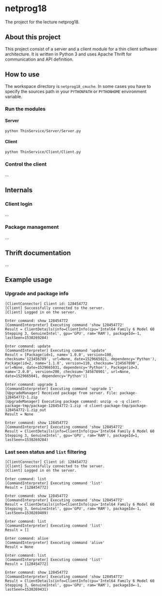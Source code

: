 # netprog18
The project for the lecture netprog18.

## About this project
This project consist of a server and a client module for a thin client software architecture.
It is written in Python 3 and uses Apache Thrift for communication and API definition.

## How to use

The workspace directory is ```netprog18_cmuche```.
In some cases you have to specify the sources path in your ```PYTHONPATH``` or ```PYTHONHOME``` environment variable.

### Run the modules

#### Server
```python ThinService/Server/Server.py```

#### Client
```python ThinService/Client/Client.py```

### Control the client
...

## Internals

### Client login
...

### Package management
...

## Thrift documentation
...

## Example usage
### Upgrade and package info
```
[ClientConnector] Client id: 128454772
[Client] Successfully connected to the server.
[Client] Logged in on the server.

Enter command: show 128454772
[CommandInterpreter] Executing command 'show 128454772'
Result = ClientDetails(info=ClientInfo(cpu='Intel64 Family 6 Model 60 Stepping 3, GenuineIntel', gpu='GPU', ram='RAM'), packageId=-1, lastSeen=1530269284)

Enter command: update
[CommandInterpreter] Executing command 'update'
Result = [Package(id=1, name='1.0.0', version=100, checksum='123456789', url=None, date=1529665021, dependency='Python'), Package(id=2, name='1.1.0', version=110, checksum='234567890', url=None, date=1529665031, dependency='Python'), Package(id=3, name='2.0.0', version=200, checksum='345678901', url=None, date=1529665041, dependency='Python')]

Enter command: upgrade 1
[CommandInterpreter] Executing command 'upgrade 1'
[UpgradeManager] Received package from server. File: package-128454772-1.zip
[UpgradeManager] Executing package command: unzip -o -q client-package-tmp/package-128454772-1.zip -d client-package-tmp/package-128454772-1.zip_out
Result = None

Enter command: show 128454772
[CommandInterpreter] Executing command 'show 128454772'
Result = ClientDetails(info=ClientInfo(cpu='Intel64 Family 6 Model 60 Stepping 3, GenuineIntel', gpu='GPU', ram='RAM'), packageId=1, lastSeen=1530269284)
```

### Last seen status and ```list``` filtering
```
[ClientConnector] Client id: 128454772
[Client] Successfully connected to the server.
[Client] Logged in on the server.

Enter command: list
[CommandInterpreter] Executing command 'list'
Result = [128454772]

Enter command: show 128454772
[CommandInterpreter] Executing command 'show 128454772'
Result = ClientDetails(info=ClientInfo(cpu='Intel64 Family 6 Model 60 Stepping 3, GenuineIntel', gpu='GPU', ram='RAM'), packageId=-1, lastSeen=1530269409)

Enter command: list
[CommandInterpreter] Executing command 'list'
Result = []

Enter command: alive
[CommandInterpreter] Executing command 'alive'
Result = None

Enter command: list
[CommandInterpreter] Executing command 'list'
Result = [128454772]

Enter command: show 128454772
[CommandInterpreter] Executing command 'show 128454772'
Result = ClientDetails(info=ClientInfo(cpu='Intel64 Family 6 Model 60 Stepping 3, GenuineIntel', gpu='GPU', ram='RAM'), packageId=-1, lastSeen=1530269431)
```
